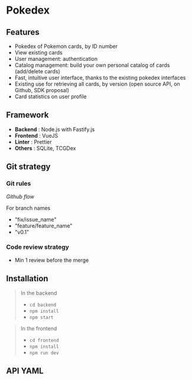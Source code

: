 # Pokedex

## Features
- Pokedex of Pokemon cards, by ID number
- View existing cards
- User management: authentication
- Catalog management: build your own personal catalog of cards (add/delete cards)
- Fast, intuitive user interface, thanks to the existing pokedex interfaces
- Existing use for retrieving all cards, by version (open source API, on Github, SDK proposal)
- Card statistics on user profile

## Framework
- **Backend** : Node.js with Fastify.js
- **Frontend** : VueJS
- **Linter** : Prettier
- **Others** : SQLite, TCGDex

## Git strategy 
### Git rules
*Github flow*

For branch names
- "fix/issue_name"
- "feature/feature_name"
- "v0.1"

### Code review strategy
- Min 1 review before the merge


## Installation
> In the backend 
> - `cd backend`
> - `npm install`
> - `npm start`

> In the frontend 
> - `cd frontend`
> - `npm install`
> - `npm run dev`

## API YAML


